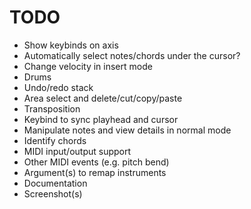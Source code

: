 # TODO

- Show keybinds on axis
- Automatically select notes/chords under the cursor?
- Change velocity in insert mode
- Drums
- Undo/redo stack
- Area select and delete/cut/copy/paste
- Transposition
- Keybind to sync playhead and cursor
- Manipulate notes and view details in normal mode
- Identify chords
- MIDI input/output support
- Other MIDI events (e.g. pitch bend)
- Argument(s) to remap instruments
- Documentation
- Screenshot(s)

